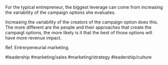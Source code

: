 For the typical entrepreneur, the biggest leverage can come from increasing the variability of the campaign options she evaluates. 

Increasing the variability of the creators of the campaign option does this. The more different are the people and their approaches that create the campaigt options, the more likely is it that the best of those options will have more revenue impact.

Ref. Entrerpeneurial marketing.

#leadership #marketing/sales #marketing/strategy #leadership/culture 